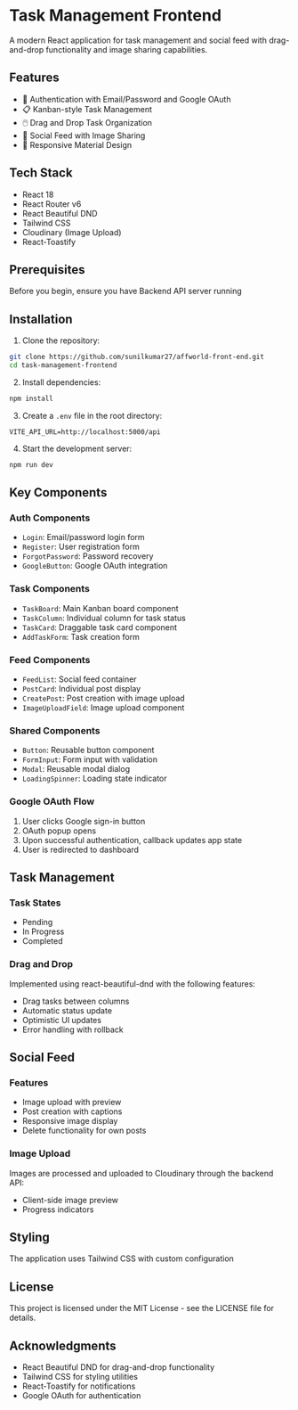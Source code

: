 # Task Management Frontend

A modern React application for task management and social feed with drag-and-drop functionality and image sharing capabilities.

## Features

- 🔐 Authentication with Email/Password and Google OAuth
- 📋 Kanban-style Task Management
- 🖱️ Drag and Drop Task Organization
- 📱 Social Feed with Image Sharing
- 🎨 Responsive Material Design

## Tech Stack

- React 18
- React Router v6
- React Beautiful DND
- Tailwind CSS
- Cloudinary (Image Upload)
- React-Toastify

## Prerequisites

Before you begin, ensure you have Backend API server running

## Installation

1. Clone the repository:
```bash
git clone https://github.com/sunilkumar27/affworld-front-end.git
cd task-management-frontend
```

2. Install dependencies:
```bash
npm install
```

3. Create a `.env` file in the root directory:
```env
VITE_API_URL=http://localhost:5000/api
```

4. Start the development server:
```bash
npm run dev
```

## Key Components

### Auth Components
- `Login`: Email/password login form
- `Register`: User registration form
- `ForgotPassword`: Password recovery
- `GoogleButton`: Google OAuth integration

### Task Components
- `TaskBoard`: Main Kanban board component
- `TaskColumn`: Individual column for task status
- `TaskCard`: Draggable task card component
- `AddTaskForm`: Task creation form

### Feed Components
- `FeedList`: Social feed container
- `PostCard`: Individual post display
- `CreatePost`: Post creation with image upload
- `ImageUploadField`: Image upload component

### Shared Components
- `Button`: Reusable button component
- `FormInput`: Form input with validation
- `Modal`: Reusable modal dialog
- `LoadingSpinner`: Loading state indicator

### Google OAuth Flow
1. User clicks Google sign-in button
2. OAuth popup opens
3. Upon successful authentication, callback updates app state
4. User is redirected to dashboard

## Task Management

### Task States
- Pending
- In Progress
- Completed

### Drag and Drop
Implemented using react-beautiful-dnd with the following features:
- Drag tasks between columns
- Automatic status update
- Optimistic UI updates
- Error handling with rollback

## Social Feed

### Features
- Image upload with preview
- Post creation with captions
- Responsive image display
- Delete functionality for own posts

### Image Upload
Images are processed and uploaded to Cloudinary through the backend API:
- Client-side image preview
- Progress indicators

## Styling

The application uses Tailwind CSS with custom configuration

## License

This project is licensed under the MIT License - see the LICENSE file for details.

## Acknowledgments

- React Beautiful DND for drag-and-drop functionality
- Tailwind CSS for styling utilities
- React-Toastify for notifications
- Google OAuth for authentication

